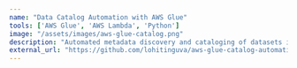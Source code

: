 ```yaml
---
name: "Data Catalog Automation with AWS Glue"
tools: ['AWS Glue', 'AWS Lambda', 'Python']
image: "/assets/images/aws-glue-catalog.png"
description: "Automated metadata discovery and cataloging of datasets in S3 using AWS Glue Crawlers and Lambda to keep data catalogs updated for self-service analytics."
external_url: "https://github.com/lohitinguva/aws-glue-catalog-automation"
---
```

